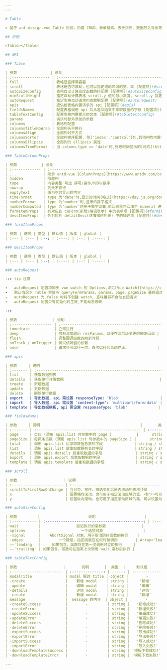 ```yaml
---
---

# Table

> 基于 ant-design-vue Table 封装，内置 CRUD、表单搜索、表头排序、数据导入导出等功能

## 示例

<Table></Table>

## API

### Table

| 参数               | 说明                                                                                          |                                   类型                                    |        默认值         | 版本 | global |
| :----------------- | :-------------------------------------------------------------------------------------------- | :-----------------------------------------------------------------------: | :-------------------: | :--: | :----: |
| full               | 表格是否撑满容器                                                                              |                                  boolean                                  |         false         |  -   |   \*   |
| scroll             | 表格是否可滚动，也可以指定滚动区域的宽、高 [配置项](#scroll)                                  |                                  object                                   |           -           |  -   |   \*   |
| autoSizeConfig     | 表格自动计算高度函数防抖配置 [配置项](#autosizeconfig)                                        |                                  object                                   |           -           |  -   |   \*   |
| minScollHeight     | 指定自动计算表格 scroll.y 值的最小高度, scroll.y 指定为 number 时该值不生效                   |                                  number                                   |          50           |  -   |   \*   |
| autoRequest        | 指定表格自动请求列表数据配置 [配置项](#autorequest)                                           |                              false / object                               |           -           |  -   |   \*   |
| apis               | 提供给表格内置请求的 api [配置项](#apis)                                                      |                                  object                                   |           -           |  -   |   -    |
| fieldsNames        | 配置表格调用 api 后从返回结果中拿取数据的字段 [配置项](#fieldsnames)                          |                                  object                                   |           -           |  -   |   \*   |
| tableTextConfig    | 配置表格内置提示的文本 [配置项](#tabletextconfig)                                             |                                  object                                   |           -           |  -   |   \*   |
| params             | 请求时额外添加的参数                                                                          |                                  object                                   |           -           |  -   |   -    |
| columns            | 表格列配置                                                                                    |                  [TableColumnProps](#tablecolumnprops)[]                  |           -           |  -   |   -    |
| columnsTitleNoWrap | 全部列头不换行                                                                                |                                  boolean                                  |         true          |  -   |   \*   |
| columnsAlign       | 全部列对齐方式                                                                                |                        'left' / 'center' / 'right'                        |        'left'         |  -   |   \*   |
| columnsSorter      | 全部列排序配置, 除['index','control']列,其他列均内置了排序逻辑                                | [ColumnProps](https://www.antdv.com/components/table-cn#column)['sorter'] |         true          |  -   |   \*   |
| columnsEllipsis    | 全部列的 ellipsis 属性                                                                        |                                  boolean                                  |         true          |  -   |   \*   |
| columnsTimeFormat  | 当 column.type == 'date'时,处理时间显示的[格式](https://day.js.org/docs/zh-CN/display/format) |                                  string                                   | 'YYYY-MM-DD HH:mm:ss' |  -   |   \*   |

### TableColumnProps

| 参数           | 说明                                                                                                      |                                                           类型                                                           |  默认值  | 版本 | global |
| :------------- | :-------------------------------------------------------------------------------------------------------- | :----------------------------------------------------------------------------------------------------------------------: | :------: | :--: | :----: |
| ...            | 继承 antd-vue [ColumnProps](https://www.antdv.com/components/table-cn#column)                             |                                                            -                                                             |    -     |  -   |   -    |
| hidden         | 隐藏列                                                                                                    |                                                         boolean                                                          |    -     |  -   |   -    |
| type           | 内容类型 可选 序号/操作/时间/数字                                                                         |                                         'index' / 'control' / 'date' / 'number'                                          |    -     |  -   |   -    |
| nowrap         | 列头不换行                                                                                                |                                                         boolean                                                          |    -     |  -   |   -    |
| emptyText      | 值为空时显示的内容                                                                                        |                                                      VNode / string                                                      |    -     |  -   |   -    |
| timeFormat     | type 为'date'时,显示的时间[格式](https://day.js.org/docs/zh-CN/display/format)                            |                                                          string                                                          |    -     |  -   |   -    |
| numberFormat   | type 为'number'时,显示的数字格式                                                                          |      [Numeral.format](http://numeraljs.com/#format) / (val:Numeral,local: string/number) => string / number / VNode      | '0[.]00' |  -   |   -    |
| numberComputed | type 为'number'时用于数字运算,返回结果将回填至 numeral 进行格式化。当 numberFormat 为函数时，该属性不生效 | (val:[Big.Big](https://github.com/MikeMcl/big.js#readme),Big: [Big](https://github.com/MikeMcl/big.js#readme)) => number |    -     |  -   |   -    |
| formItemProps  | 列对应到 cuForm(新增/编辑表单) 中的表单项 [配置项](#formitemprops)                                        |                                                          object                                                          |    -     |  -   |   -    |
| descItemProps  | 列对应到 detailDesc(详情描述列表) 中的描述项 [配置项](#descitemprops)                                     |                                                          object                                                          |    -     |  -   |   -    |

### formItemProps

| 参数 | 说明 | 类型 | 默认值 | 版本 | global |
| :--- | :--- | :--: | :----: | :--: | :----: |

### descItemProps

| 参数 | 说明 | 类型 | 默认值 | 版本 | global |
| :--- | :--- | :--: | :----: | :--: | :----: |

### autoRequest

::: tip 注意

-   autoRequest 配置项同步 vue watch 的 Options,详见[Vue-Watch](https://cn.vuejs.org/api/reactivity-core.html#watch);
-   默认情况下 Table 将监听 queryFormParams、params、page、pageSize 最终组成的参数 resParams 去调用 apis.list, 虽然内部只 watch 了 resParams,但由于依赖问题,apis.list 在发生变化时也会触发数据更新
-   autoRequest 为 false 时将不创建 watch, 意味着将不自动发起请求
-   autoRequest 配置只有初始化时生效,不能动态修改

:::

| 参数                | 说明                                               |  类型   | 默认值 | 版本 | global |
| :------------------ | :------------------------------------------------- | :-----: | :----: | :--: | :----: |
| immediate           | 立即执行                                           | boolean |  true  |  -   |   \*   |
| deep                | 强制深度遍历 resParams，以便在深层级变更时触发回调 | boolean |   -    |  -   |   \*   |
| flush               | 调整回调函数的刷新时机                             | boolean |   -    |  -   |   \*   |
| onTrack / onTrigger | 调试侦听器的依赖                                   | boolean |   -    |  -   |   \*   |
| once                | 请求只会运行一次，首次运行后自动停止。             | boolean |   -    |  -   |   \*   |

### apis

| 参数     | 说明                                                       |                                类型                                 | 默认值 | 版本 | global |
| :------- | :--------------------------------------------------------- | :-----------------------------------------------------------------: | :----: | :--: | :----: |
| list     | 获取数据列表                                               | (params?:any,config?:AxiosRequestConfig) => Promise\<AxioResponse\> |   -    |  -   |   -    |
| details  | 获取单行详情数据                                           |  (data?:any,config?:AxiosRequestConfig) => Promise\<AxioResponse\>  |   -    |  -   |   -    |
| create   | 新增数据                                                   |  (data?:any,config?:AxiosRequestConfig) => Promise\<AxioResponse\>  |   -    |  -   |   -    |
| update   | 更新数据                                                   |  (data?:any,config?:AxiosRequestConfig) => Promise\<AxioResponse\>  |   -    |  -   |   -    |
| delete   | 删除单行数据                                               | (params?:any,config?:AxiosRequestConfig) => Promise\<AxioResponse\> |   -    |  -   |   -    |
| export   | 导出数据, api 需设置 responseType: 'blob'                  | (params?:any,config?:AxiosRequestConfig) => Promise\<AxioResponse\> |   -    |  -   |   -    |
| import   | 导入数据, api 需设置 'content-type': 'multipart/form-data' |  (data?:any,config?:AxiosRequestConfig) => Promise\<AxioResponse\>  |   -    |  -   |   -    |
| template | 导出数据模板, api 需设置 responseType: 'blob'              | (params?:any,config?:AxiosRequestConfig) => Promise\<AxioResponse\> |   -    |  -   |   -    |

### fieldsNames

| 参数     | 说明                                             |       类型        |   默认值   | 版本 | global |
| :------- | :----------------------------------------------- | :---------------: | :--------: | :--: | :----: |
| page     | 页码 (调用 apis.list 时参数中的 page )           |      string       |   'page'   |  -   |   -    |
| pageSize | 每页条目数 (调用 apis.list 时参数中的 pageSize ) |      string       | 'pageSize' |  -   |   -    |
| total    | 调用 apis.list 后拿取数据总数的字段              | string / string[] |  'total'   |  -   |   -    |
| list     | 调用 apis.list 后拿取数据列表的字段              | string / string[] |   'list'   |  -   |   -    |
| details  | 调用 apis.details 后拿取数据的字段               | string / string[] |   'data'   |  -   |   -    |
| export   | 调用 apis.export 后拿取数据的字段                | string / string[] |   'data'   |  -   |   -    |
| template | 调用 apis.template 后拿取数据的字段              | string / string[] |   'data'   |  -   |   -    |

### scroll

| 参数                     | 说明                                                                                                                                        |              类型               |    默认值     | 版本 | global |
| :----------------------- | :------------------------------------------------------------------------------------------------------------------------------------------ | :-----------------------------: | :-----------: | :--: | :----: |
| scrollToFirstRowOnChange | 当分页、排序、筛选变化后是否滚动到表格顶部                                                                                                  |             boolean             |     true      |  -   |   \*   |
| x                        | 设置横向滚动，也可用于指定滚动区域的宽，<br/>可以设置为像素值，百分比，true 和 'max-content'                                                | string / number / 'max-content' | 'max-content' |  -   |   \*   |
| y                        | 设置纵向滚动，也可用于指定滚动区域的高，可以设置为像素值。<br/>值为'auto'时将自动计算高度，<br/>注意 Table 的父容器需有高度或者为 flex 容器 |    string / number / 'auto'     |    'auto'     |  -   |   \*   |

### autoSizeConfig

| 参数         |                      说明                      |             类型              |    默认值    | 版本 | global |
| :----------- | :--------------------------------------------: | :---------------------------: | :----------: | :--: | :----: |
| wait         |                延迟执行的毫秒数                |            number             |     300      |  -   |   -    |
| options      |                  一个选项对象                  |            object             |      -       |  -   |   -    |
| -signal      |    AbortSignal 对象，用于取消防抖函数的执行    |          AbortSignal          |      -       |  -   |   -    |
| -edges       |        一个数组，指定函数应在何时被调用        | Array<'leading' \ 'trailing'> | ['trailing'] |  -   |   -    |
| ——'leading'  |     如果包含，函数将在第一次调用时立即执行     |               -               |      -       |  -   |   -    |
| ——'trailing' | 如果包含，函数将在距离上次调用 wait 毫秒后执行 |               -               |      -       |  -   |   -    |

### tableTextConfig

| 参数                     |       说明       |  类型  |     默认值      | 版本 | global |
| :----------------------- | :--------------: | :----: | :-------------: | :--: | :----: |
| modalTitle               | modal 框的 title | object |        -        |  -   |   \*   |
| -create                  |    新增 modal    | string |     '新增'      |  -   |   \*   |
| -update                  |    编辑 modal    | string |     '编辑'      |  -   |   \*   |
| -details                 |    详情 modal    | string |     '详情'      |  -   |   \*   |
| -create                  |    新增 modal    | string |     '新增'      |  -   |   \*   |
| message                  |  message 的内容  | object |        -        |  -   |   \*   |
| -createSuccess           |        -         | string |   '新增成功!'   |  -   |   \*   |
| -createError             |        -         | string |   '新增失败!'   |  -   |   \*   |
| -updateSuccess           |        -         | string |   '编辑成功!'   |  -   |   \*   |
| -updateError             |        -         | string |   '编辑失败!'   |  -   |   \*   |
| -deleteSuccess           |        -         | string |   '删除成功!'   |  -   |   \*   |
| -deleteError             |        -         | string |   '删除失败!'   |  -   |   \*   |
| -exportSuccess           |        -         | string |   '导出成功!'   |  -   |   \*   |
| -exportError             |        -         | string |   '导出失败!'   |  -   |   \*   |
| -importSuccess           |        -         | string |   '导入成功!'   |  -   |   \*   |
| -importError             |        -         | string |   '导入失败!'   |  -   |   \*   |
| -downloadTemplateSuccess |        -         | string | '模板下载成功!' |  -   |   \*   |
| -downloadTemplateError   |        -         | string | '模板下载失败!' |  -   |   \*   |

---
```


<script lang="ts" setup>
import { ref,h } from 'vue' 
import Base from '@docs/examples/table/base.vue';
import Test from '@docs/examples/table/test.vue';
import Table from '@examples/table/index.vue';
import {Modal,Button} from 'ant-design-vue';
import { FullscreenOutlined } from '@ant-design/icons-vue';

const open = ref(false)
const click = () => {
    open.value = true
}

</script>

<style module>

</style>
